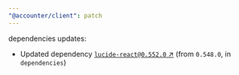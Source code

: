 ```yaml
---
"@accounter/client": patch
---
```

dependencies updates:
  - Updated dependency [`lucide-react@0.552.0` ↗︎](https://www.npmjs.com/package/lucide-react/v/0.552.0) (from `0.548.0`, in `dependencies`)
